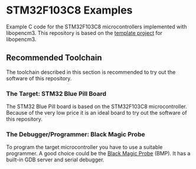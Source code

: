 

# STM32F103C8 Examples

Example C code for the STM32F103C8 microcontrollers implemented with libopencm3. This repository is based on the [template project](https://github.com/libopencm3/libopencm3-template) for libopencm3.


## Recommended Toolchain

The toolchain described in this section is recommended to try out the software of this repository.

### The Target: STM32 Blue Pill Board

The STM32 Blue Pill board is based on the STM32F103C8 microcontroller. Because of the very low price it is an ideal board to try out the software of this repository.

### The Debugger/Programmer: Black Magic Probe

To program the target microcontroller you have to use a suitable programmer. A good choice could be the [Black Magic Probe](https://1bitsquared.com/products/black-magic-probe) (BMP). It has a built-in GDB server and serial debugger.
